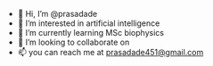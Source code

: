 - 👋 Hi, I’m @prasadade
- 👀 I’m interested in artificial intelligence
- 🌱 I’m currently learning MSc biophysics
- 💞️ I’m looking to collaborate on 
- 📫 you can reach me at prasadade451@gmail.com

<!---
prasadade/prasadade is a ✨ special ✨ repository because its `README.md` (this file) appears on your GitHub profile.
You can click the Preview link to take a look at your changes.
--->
